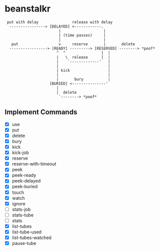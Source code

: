 # beanstalkr

``` action
 put with delay               release with delay
  ----------------> [DELAYED] <------------.
                        |                   |
                        | (time passes)     |
                        |                   |
   put                  v     reserve       |       delete
  -----------------> [READY] ---------> [RESERVED] --------> *poof*
                       ^  ^                |  |
                       |   \  release      |  |
                       |    `-------------'   |
                       |                      |
                       | kick                 |
                       |                      |
                       |       bury           |
                    [BURIED] <---------------'
                       |
                       |  delete
                        `--------> *poof*
```

## Implement Commands

- [x] use
- [x] put
- [x] delete
- [x] bury
- [x] kick
- [x] kick-job
- [x] reserve
- [x] reserve-with-timeout
- [x] peek
- [x] peek-ready
- [x] peek-delayed
- [x] peek-buried
- [x] touch
- [x] watch
- [x] ignore
- [ ] stats-job
- [ ] stats-tube
- [ ] stats
- [x] list-tubes
- [x] list-tube-used
- [x] list-tubes-watched
- [x] pause-tube
